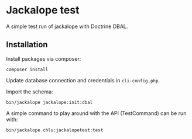 Jackalope test
==============

A simple test run of jackalope with Doctrine DBAL.

Installation
------------

Install packages via composer:

    composer install

Update database connection and credentials in `cli-config.php`.

Import the schema:

    bin/jackalope jackalope:init:dbal

A simple command to play around with the API (TestCommand) can be run with:

    bin/jackalope chlu:jackalopetest:test
